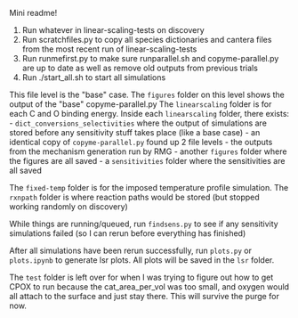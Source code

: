 Mini readme!

1. Run whatever in linear-scaling-tests on discovery
2. Run scratchfiles.py to copy all species dictionaries and cantera files from the most recent run of linear-scaling-tests
3. Run runmefirst.py to make sure runparallel.sh and copyme-parallel.py are up to date as well as remove old outputs from previous trials
4. Run ./start_all.sh to start all simulations

This file level is the "base" case.
The `figures` folder on this level shows the output of the "base" copyme-parallel.py
The `linearscaling` folder is for each C and O binding energy.
Inside each `linearscaling` folder, there exists:
    - `dict_conversions_selectivities` where the output of simulations are stored before any sensitivity stuff takes place (like a base case)
    - an identical copy of `copyme-parallel.py` found up 2 file levels
    - the outputs from the mechanism generation run by RMG
    - another `figures` folder where the figures are all saved
    - a `sensitivities` folder where the sensitivities are all saved

The `fixed-temp` folder is for the imposed temperature profile simulation.
The `rxnpath` folder is where reaction paths would be stored (but stopped working randomly on discovery)

While things are running/queued, run `findsens.py` to see if any sensitivity simulations failed (so I can rerun before everything has finished)

After all simulations have been rerun successfully, run `plots.py` or `plots.ipynb` to generate lsr plots.
All plots will be saved in the `lsr` folder.

The `test` folder is left over for when I was trying to figure out how to get CPOX to run because the cat_area_per_vol was too small, and oxygen would all attach to the surface and just stay there.  This will survive the purge for now.
